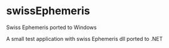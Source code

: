 swissEphemeris
==============

Swiss Ephemeris ported to Windows

A small test application with swiss Ephemeris dll ported to .NET 